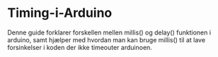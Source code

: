 # Timing-i-Arduino
Denne guide forklarer forskellen mellen millis() og delay() funktionen i arduino, samt hjælper med hvordan man kan bruge millis() til at lave forsinkelser i koden der ikke timeouter arduinoen.
